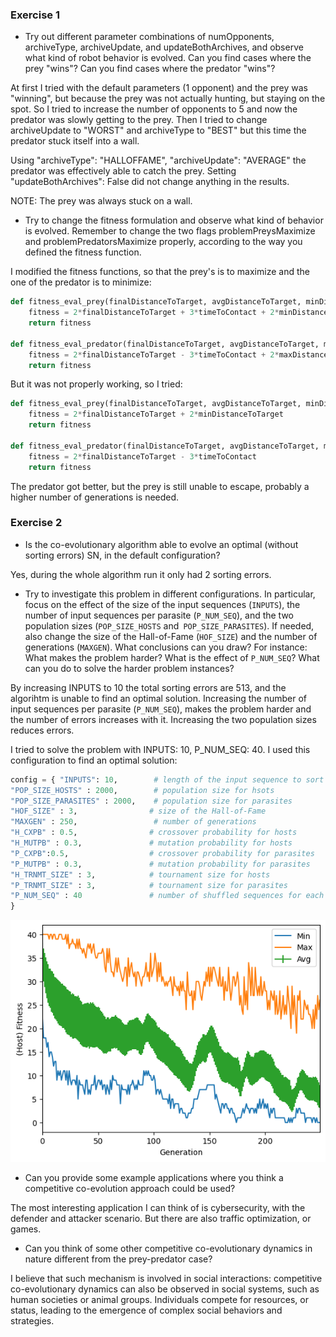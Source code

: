 ### Exercise 1

 - Try out different parameter combinations of numOpponents, archiveType, archiveUpdate, and updateBothArchives, and observe what kind of robot behavior is evolved. Can you find cases where the prey "wins"? Can you find cases where the predator "wins"?

At first I tried with the default parameters (1 opponent) and the prey was "winning", but because the prey was not actually hunting, but staying on the spot. So I tried to increase the number of opponents to 5 and now the predator was slowly getting to the prey. Then I tried to change archiveUpdate to "WORST" and archiveType to "BEST" but this time the predator stuck itself into a wall.

Using "archiveType": "HALLOFFAME", "archiveUpdate": "AVERAGE" the predator was effectively able to catch the prey. Setting "updateBothArchives": False did not change anything in the results.

NOTE: The prey was always stuck on a wall.

 - Try to change the fitness formulation and observe what kind of behavior is evolved. Remember to change the two flags problemPreysMaximize and problemPredatorsMaximize properly, according to the way you defined the fitness function.

I modified the fitness functions, so that the prey's is to maximize and the one of the predator is to minimize:

```python
def fitness_eval_prey(finalDistanceToTarget, avgDistanceToTarget, minDistanceToTarget, maxDistanceToTarget, timeToContact):
    fitness = 2*finalDistanceToTarget + 3*timeToContact + 2*minDistanceToTarget
    return fitness

def fitness_eval_predator(finalDistanceToTarget, avgDistanceToTarget, minDistanceToTarget, maxDistanceToTarget, timeToContact):
    fitness = 2*finalDistanceToTarget - 3*timeToContact + 2*maxDistanceToTarget
    return fitness
```

But it was not properly working, so I tried:

```python
def fitness_eval_prey(finalDistanceToTarget, avgDistanceToTarget, minDistanceToTarget, maxDistanceToTarget, timeToContact):
    fitness = 2*finalDistanceToTarget + 2*minDistanceToTarget
    return fitness

def fitness_eval_predator(finalDistanceToTarget, avgDistanceToTarget, minDistanceToTarget, maxDistanceToTarget, timeToContact):
    fitness = 2*finalDistanceToTarget - 3*timeToContact
    return fitness
```

The predator got better, but the prey is still unable to escape, probably a higher number of generations is needed.

### Exercise 2

 - Is the co-evolutionary algorithm able to evolve an optimal (without sorting errors) SN, in the default configuration?

Yes, during the whole algorithm run it only had 2 sorting errors.

 - Try to investigate this problem in different configurations. In particular, focus on the effect of the size of the input sequences (`INPUTS`), the number of input sequences per parasite (`P_NUM_SEQ`), and the two population sizes (`POP_SIZE_HOSTS` and` POP_SIZE_PARASITES`). If needed, also change the size of the Hall-of-Fame (`HOF_SIZE`) and the number of generations  (`MAXGEN`). What conclusions can you draw? For instance: What makes the problem harder? What is the effect of `P_NUM_SEQ`? What can you do to solve the harder problem instances?

By increasing INPUTS to 10 the total sorting errors are 513, and the algorihtm is unable to find an optimal solution. Increasing the number of input sequences per parasite (`P_NUM_SEQ`), makes the problem harder and the number of errors increases with it. Increasing the two population sizes reduces errors.

I tried to solve the problem with INPUTS: 10, P_NUM_SEQ: 40. I used this configuration to find an optimal solution:

```python
config = { "INPUTS": 10,        # length of the input sequence to sort
"POP_SIZE_HOSTS" : 2000,        # population size for hsots
"POP_SIZE_PARASITES" : 2000,    # population size for parasites
"HOF_SIZE" : 3,                # size of the Hall-of-Fame
"MAXGEN" : 250,                 # number of generations
"H_CXPB" : 0.5,                # crossover probability for hosts
"H_MUTPB" : 0.3,               # mutation probability for hosts
"P_CXPB":0.5,                  # crossover probability for parasites
"P_MUTPB" : 0.3,               # mutation probability for parasites
"H_TRNMT_SIZE" : 3,            # tournament size for hosts
"P_TRNMT_SIZE" : 3,            # tournament size for parasites
"P_NUM_SEQ" : 40               # number of shuffled sequences for each parasite
}
```

![](./ex2plot.png)

- Can you provide some example applications where you think a competitive co-evolution approach could be used?

The most interesting application I can think of is cybersecurity, with the defender and attacker scenario. But there are also traffic optimization, or games.

- Can you think of some other competitive co-evolutionary dynamics in nature different from the prey-predator case?

I believe that such mechanism is involved in social interactions: competitive co-evolutionary dynamics can also be observed in social systems, such as human societies or animal groups. Individuals compete for resources, or status, leading to the emergence of complex social behaviors and strategies.